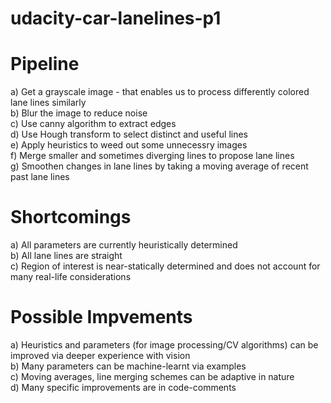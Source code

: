 # udacity-car-lanelines-p1

# Pipeline
a) Get a grayscale image - that enables us to process differently colored lane lines similarly  
b) Blur the image to reduce noise  
c) Use canny algorithm to extract edges  
d) Use Hough transform to select distinct and useful lines  
e) Apply heuristics to weed out some unnecessry images  
f) Merge smaller and sometimes diverging lines to propose lane lines  
g) Smoothen changes in lane lines by taking a moving average of recent past lane lines  

# Shortcomings
a) All parameters are currently heuristically determined  
b) All lane lines are straight  
c) Region of interest is near-statically determined and does not account for many real-life considerations  

# Possible Impvements
a) Heuristics and parameters (for image processing/CV algorithms) can be improved via deeper experience with vision  
b) Many parameters can be machine-learnt via examples  
c) Moving averages, line merging schemes can be adaptive in nature  
d) Many specific improvements are in code-comments  
